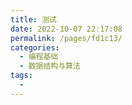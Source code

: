 ```yaml
---
title: 测试
date: 2022-10-07 22:17:08
permalink: /pages/fd1c13/
categories:
  - 编程基础
  - 数据结构与算法
tags:
  - 
---
```

